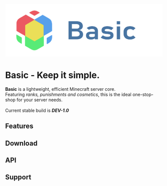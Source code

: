 ![alt text](basic.png?raw=true "logo")
# Basic - Keep it simple.
<b>Basic</b> is a lightweight, efficient Minecraft server core. <br>
Featuring *ranks, punishments and cosmetics*, this is the ideal one-stop-shop for your server needs. <br>
<br>
Current stable build is ***DEV-1.0***
<br>
## Features
## Download
## API
## Support
